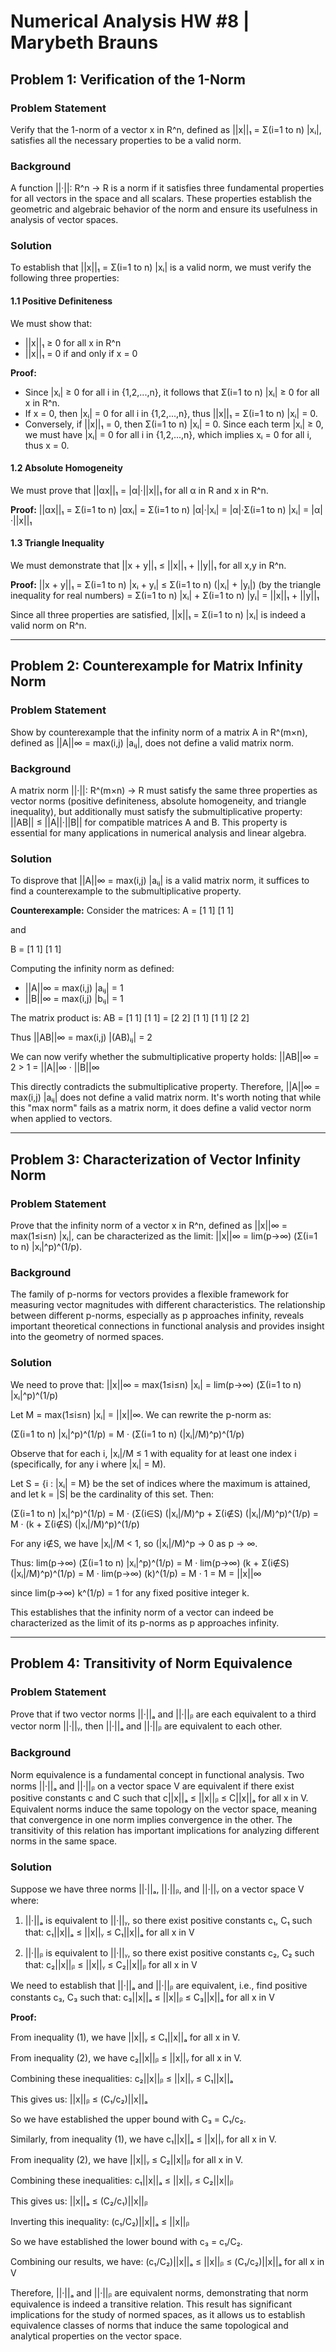 # Numerical Analysis HW #8 | Marybeth Brauns

## Problem 1: Verification of the 1-Norm

### Problem Statement
Verify that the 1-norm of a vector x in R^n, defined as ||x||₁ = Σ(i=1 to n) |xᵢ|, satisfies all the necessary properties to be a valid norm.

### Background
A function ||·||: R^n → R is a norm if it satisfies three fundamental properties for all vectors in the space and all scalars. These properties establish the geometric and algebraic behavior of the norm and ensure its usefulness in analysis of vector spaces.

### Solution

To establish that ||x||₁ = Σ(i=1 to n) |xᵢ| is a valid norm, we must verify the following three properties:

#### 1.1 Positive Definiteness
We must show that:
- ||x||₁ ≥ 0 for all x in R^n
- ||x||₁ = 0 if and only if x = 0

**Proof:**
- Since |xᵢ| ≥ 0 for all i in {1,2,...,n}, it follows that Σ(i=1 to n) |xᵢ| ≥ 0 for all x in R^n.
- If x = 0, then |xᵢ| = 0 for all i in {1,2,...,n}, thus ||x||₁ = Σ(i=1 to n) |xᵢ| = 0.
- Conversely, if ||x||₁ = 0, then Σ(i=1 to n) |xᵢ| = 0. Since each term |xᵢ| ≥ 0, we must have |xᵢ| = 0 for all i in {1,2,...,n}, which implies xᵢ = 0 for all i, thus x = 0.

#### 1.2 Absolute Homogeneity
We must prove that ||αx||₁ = |α|·||x||₁ for all α in R and x in R^n.

**Proof:**
||αx||₁ = Σ(i=1 to n) |αxᵢ|
       = Σ(i=1 to n) |α|·|xᵢ|
       = |α|·Σ(i=1 to n) |xᵢ|
       = |α|·||x||₁

#### 1.3 Triangle Inequality
We must demonstrate that ||x + y||₁ ≤ ||x||₁ + ||y||₁ for all x,y in R^n.

**Proof:**
||x + y||₁ = Σ(i=1 to n) |xᵢ + yᵢ|
          ≤ Σ(i=1 to n) (|xᵢ| + |yᵢ|)  (by the triangle inequality for real numbers)
          = Σ(i=1 to n) |xᵢ| + Σ(i=1 to n) |yᵢ|
          = ||x||₁ + ||y||₁

Since all three properties are satisfied, ||x||₁ = Σ(i=1 to n) |xᵢ| is indeed a valid norm on R^n.

---

## Problem 2: Counterexample for Matrix Infinity Norm

### Problem Statement
Show by counterexample that the infinity norm of a matrix A in R^(m×n), defined as ||A||∞ = max(i,j) |aᵢⱼ|, does not define a valid matrix norm.

### Background
A matrix norm ||·||: R^(m×n) → R must satisfy the same three properties as vector norms (positive definiteness, absolute homogeneity, and triangle inequality), but additionally must satisfy the submultiplicative property: ||AB|| ≤ ||A||·||B|| for compatible matrices A and B. This property is essential for many applications in numerical analysis and linear algebra.

### Solution

To disprove that ||A||∞ = max(i,j) |aᵢⱼ| is a valid matrix norm, it suffices to find a counterexample to the submultiplicative property.

**Counterexample:**
Consider the matrices:
A = [1 1]
    [1 1]

and

B = [1 1]
    [1 1]

Computing the infinity norm as defined:
- ||A||∞ = max(i,j) |aᵢⱼ| = 1
- ||B||∞ = max(i,j) |bᵢⱼ| = 1

The matrix product is:
AB = [1 1] [1 1] = [2 2]
     [1 1] [1 1]   [2 2]

Thus ||AB||∞ = max(i,j) |(AB)ᵢⱼ| = 2

We can now verify whether the submultiplicative property holds:
||AB||∞ = 2 > 1 = ||A||∞ · ||B||∞

This directly contradicts the submultiplicative property. Therefore, ||A||∞ = max(i,j) |aᵢⱼ| does not define a valid matrix norm. It's worth noting that while this "max norm" fails as a matrix norm, it does define a valid vector norm when applied to vectors.

---

## Problem 3: Characterization of Vector Infinity Norm

### Problem Statement
Prove that the infinity norm of a vector x in R^n, defined as ||x||∞ = max(1≤i≤n) |xᵢ|, can be characterized as the limit: ||x||∞ = lim(p→∞) (Σ(i=1 to n) |xᵢ|^p)^(1/p).

### Background
The family of p-norms for vectors provides a flexible framework for measuring vector magnitudes with different characteristics. The relationship between different p-norms, especially as p approaches infinity, reveals important theoretical connections in functional analysis and provides insight into the geometry of normed spaces.

### Solution

We need to prove that:
||x||∞ = max(1≤i≤n) |xᵢ| = lim(p→∞) (Σ(i=1 to n) |xᵢ|^p)^(1/p)

Let M = max(1≤i≤n) |xᵢ| = ||x||∞. We can rewrite the p-norm as:

(Σ(i=1 to n) |xᵢ|^p)^(1/p) = M · (Σ(i=1 to n) (|xᵢ|/M)^p)^(1/p)

Observe that for each i, |xᵢ|/M ≤ 1 with equality for at least one index i (specifically, for any i where |xᵢ| = M).

Let S = {i : |xᵢ| = M} be the set of indices where the maximum is attained, and let k = |S| be the cardinality of this set. Then:

(Σ(i=1 to n) |xᵢ|^p)^(1/p) = M · (Σ(i∈S) (|xᵢ|/M)^p + Σ(i∉S) (|xᵢ|/M)^p)^(1/p)
                            = M · (k + Σ(i∉S) (|xᵢ|/M)^p)^(1/p)

For any i∉S, we have |xᵢ|/M < 1, so (|xᵢ|/M)^p → 0 as p → ∞.

Thus:
lim(p→∞) (Σ(i=1 to n) |xᵢ|^p)^(1/p) = M · lim(p→∞) (k + Σ(i∉S) (|xᵢ|/M)^p)^(1/p)
                                      = M · lim(p→∞) (k)^(1/p) = M · 1 = M = ||x||∞

since lim(p→∞) k^(1/p) = 1 for any fixed positive integer k.

This establishes that the infinity norm of a vector can indeed be characterized as the limit of its p-norms as p approaches infinity.

---

## Problem 4: Transitivity of Norm Equivalence

### Problem Statement
Prove that if two vector norms ||·||ₐ and ||·||ᵦ are each equivalent to a third vector norm ||·||ᵧ, then ||·||ₐ and ||·||ᵦ are equivalent to each other.

### Background
Norm equivalence is a fundamental concept in functional analysis. Two norms ||·||ₐ and ||·||ᵦ on a vector space V are equivalent if there exist positive constants c and C such that c||x||ₐ ≤ ||x||ᵦ ≤ C||x||ₐ for all x in V. Equivalent norms induce the same topology on the vector space, meaning that convergence in one norm implies convergence in the other. The transitivity of this relation has important implications for analyzing different norms in the same space.

### Solution

Suppose we have three norms ||·||ₐ, ||·||ᵦ, and ||·||ᵧ on a vector space V where:

1. ||·||ₐ is equivalent to ||·||ᵧ, so there exist positive constants c₁, C₁ such that:
   c₁||x||ₐ ≤ ||x||ᵧ ≤ C₁||x||ₐ for all x in V

2. ||·||ᵦ is equivalent to ||·||ᵧ, so there exist positive constants c₂, C₂ such that:
   c₂||x||ᵦ ≤ ||x||ᵧ ≤ C₂||x||ᵦ for all x in V

We need to establish that ||·||ₐ and ||·||ᵦ are equivalent, i.e., find positive constants c₃, C₃ such that:
c₃||x||ₐ ≤ ||x||ᵦ ≤ C₃||x||ₐ for all x in V

**Proof:**

From inequality (1), we have ||x||ᵧ ≤ C₁||x||ₐ for all x in V.

From inequality (2), we have c₂||x||ᵦ ≤ ||x||ᵧ for all x in V.

Combining these inequalities: 
c₂||x||ᵦ ≤ ||x||ᵧ ≤ C₁||x||ₐ

This gives us: 
||x||ᵦ ≤ (C₁/c₂)||x||ₐ

So we have established the upper bound with C₃ = C₁/c₂.

Similarly, from inequality (1), we have c₁||x||ₐ ≤ ||x||ᵧ for all x in V.

From inequality (2), we have ||x||ᵧ ≤ C₂||x||ᵦ for all x in V.

Combining these inequalities:
c₁||x||ₐ ≤ ||x||ᵧ ≤ C₂||x||ᵦ

This gives us:
||x||ₐ ≤ (C₂/c₁)||x||ᵦ

Inverting this inequality:
(c₁/C₂)||x||ₐ ≤ ||x||ᵦ

So we have established the lower bound with c₃ = c₁/C₂.

Combining our results, we have:
(c₁/C₂)||x||ₐ ≤ ||x||ᵦ ≤ (C₁/c₂)||x||ₐ for all x in V

Therefore, ||·||ₐ and ||·||ᵦ are equivalent norms, demonstrating that norm equivalence is indeed a transitive relation. This result has significant implications for the study of normed spaces, as it allows us to establish equivalence classes of norms that induce the same topological and analytical properties on the vector space.
